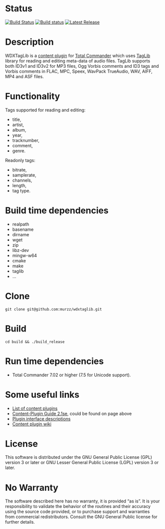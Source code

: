 Status
============
[![Build Status](https://travis-ci.org/murzz/wdxtaglib.svg?branch=master)](https://travis-ci.org/murzz/wdxtaglib)
[![Build status](https://ci.appveyor.com/api/projects/status/px1gljh02yttkakd/branch/master?svg=true)](https://ci.appveyor.com/project/murzz/wdxtaglib/branch/master)
[![Latest Release](https://img.shields.io/github/release/murzz/wdxtaglib.svg)](https://github.com/murzz/wdxtaglib/releases/latest)

Description
===========
WDXTagLib is a [content plugin](http://www.ghisler.ch/wiki/index.php/Content_plugin) for [Total Commander](http://ghisler.com/) which uses [TagLib](https://taglib.github.io/) library for reading and editing meta-data of audio files. TagLib supports both ID3v1 and ID3v2 for MP3 files, Ogg Vorbis comments and ID3 tags and Vorbis comments in FLAC, MPC, Speex, WavPack TrueAudio, WAV, AIFF, MP4 and ASF files.

Functionality
=============
Tags supported for reading and editing:

* title,
* artist,
* album,
* year,
* tracknumber,
* comment,
* genre. 

Readonly tags:

* bitrate,
* samplerate,
* channels,
* length,
* tag type. 

Build time dependencies
=======================
* realpath
* basename
* dirname
* wget
* zip
* libz-dev
* mingw-w64
* cmake
* make
* taglib
* ...

Clone
=====
`git clone git@github.com:murzz/wdxtaglib.git`

Build
=====
`cd build && ./build_release`

Run time dependencies
=====================
* Total Commander 7.02 or higher (7.5 for Unicode support).

Some useful links
=================
* [List of content plugins](http://www.ghisler.com/plugins.htm#content)
* [Content-Plugin Guide 2.1se](http://ghisler.fileburst.com/content/contentpluginhelp2.1se.zip), could be found on page above
* [Plugin interface descriptions](http://www.ghisler.ch/board/viewtopic.php?t=25751&sid=86a548a6c0a1d02bf17738a446f74356)
* [Content plugin wiki](http://www.ghisler.ch/wiki/index.php/Content_plugin)

License
=======
This software is distributed under the GNU General Public License (GPL) version 3 or later or GNU Lesser General Public License (LGPL) version 3 or later.

No Warranty
===========
The software described here has no warranty, it is provided “as is”. It is your responsibility to validate the behavior of the routines and their accuracy using the source code provided, or to purchase support and warranties from commercial redistributors. Consult the GNU General Public license for further details.
